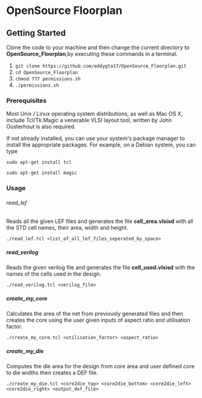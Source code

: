 # OpenSource Floorplan
<Project description here>

## Getting Started
Clone the code to your machine and then change the current directory to **OpenSource_Floorplan**,by executing these commands in a terminal.
1. `git clone https://github.com/eddygta17/OpenSource_Floorplan.git`
2. `cd OpenSource_Floorplan`
3. `chmod 777 permissions.sh`
4. `./permissions.sh`



### Prerequisites
Most Unix / Linux operating system distributions, as well as Mac OS X, include Tcl/Tk.Magic a venerable VLSI layout tool, written by John Ousterhout is also required.

If not already installed, you can use your system's package manager to install the appropriate packages.
For example, on a Debian system, you can type

`sudo apt-get install tcl`

`sudo apt-get install magic`


### Usage

###### read_lef
Reads all the given LEF files and generates the file **cell_area.vlsisd** with all the STD cell names, their area, width and height.

`./read_lef.tcl <list_of_all_lef_files_seperated_by_space>`

<!-- read_lib
Reads all the given LIB files and generates the file **cell_area.vlsisd** with all the STD cell names and their area.

`./read_lib.tcl <list_of_all_lib_files_seperated_by_space>`-->

##### read_verilog
Reads the given verilog file and generates the file **cell_used.vlsisd** with the names of the cells used in the design.

`./read_verilog.tcl <verilog_file>`

##### create_my_core
Calculates the area of the net from previously generated files and then creates the core using the user given inputs of aspect ratio and utilisation factor.

`./create_my_core.tcl <utilisation_factor> <aspect_ratio>`

##### create_my_die
Computes the die area for the design from core area and user defined core to die widths then creates a DEF file.

`./create_my_die.tcl <core2die_top> <core2die_bottom> <core2die_left> <core2die_right> <output_def_file>`
